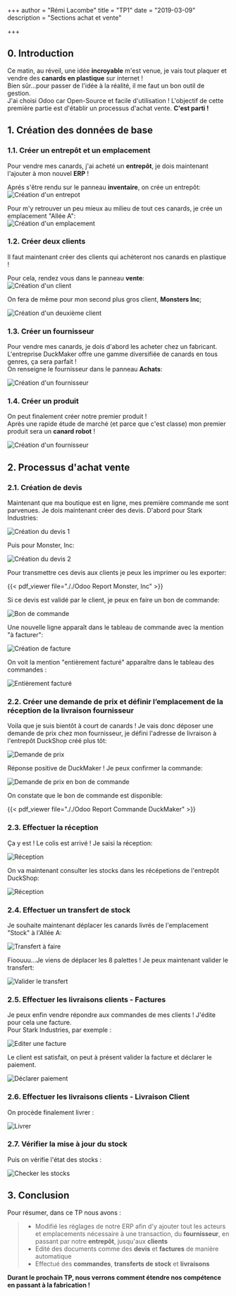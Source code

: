 +++
author = "Rémi Lacombe"
title = "TP1"
date = "2019-03-09"
description = "Sections achat et vente"

+++

## 0. Introduction

<!-- A modifier -->
Ce matin, au réveil, une idée **incroyable** m'est venue, je vais tout plaquer et vendre des **canards en plastique** sur internet !  
Bien sûr...pour passer de l'idée à la réalité, il me faut un bon outil de gestion.  
J'ai choisi Odoo car Open-Source et facile d'utilisation !
L'objectif de cette première partie est d'établir un processus d'achat vente.
**C'est parti !**

## 1. Création des données de base

### 1.1. Créer un entrepôt et un emplacement

Pour vendre mes canards, j'ai acheté un **entrepôt**, je dois maintenant l'ajouter à mon nouvel **ERP** !

Aprés s'être rendu sur le panneau **inventaire**, on crée un entrepôt:  
![Création d'un entrepot](././Entrepot.gif)

Pour m'y retrouver un peu mieux au milieu de tout ces canards, je crée un emplacement "Allée A":  
![Création d'un emplacement](././Emplacement.gif)

### 1.2. Créer deux clients

Il faut maintenant créer des clients qui achèteront nos canards en plastique !

Pour cela, rendez vous dans le panneau **vente**:  
![Création d'un client](././Client.gif)

On fera de même pour mon second plus gros client, **Monsters Inc**;

![Création d'un deuxième client](././MonstersInc.png)

### 1.3. Créer un fournisseur

Pour vendre mes canards, je dois d'abord les acheter chez un fabricant.  
L'entreprise DuckMaker offre une gamme diversifiée de canards en tous genres, ça sera parfait !  
On renseigne le fournisseur dans le panneau **Achats**:

![Création d'un fournisseur](././Fournisseur.gif)

### 1.4. Créer un produit

On peut finalement créer notre premier produit !  
Après une rapide étude de marché (et parce que c'est classe) mon premier produit sera un **canard robot** !

![Création d'un fournisseur](././Produit.gif)

## 2. Processus d'achat vente

### 2.1. Création de devis

Maintenant que ma boutique est en ligne, mes première commande me sont parvenues.
Je dois maintenant créer des devis. D'abord pour Stark Industries:

![Création du devis 1](././Devis1.gif)

Puis pour Monster, Inc:

![Création du devis 2](././Devis2.gif)

Pour transmettre ces devis aux clients je peux les imprimer ou les exporter:

{{< pdf_viewer file="././Odoo Report Monster, Inc" >}}

Si ce devis est validé par le client, je peux en faire un bon de commande:

![Bon de commande](././DevisToBonDeCommande.gif)

Une nouvelle ligne apparaît dans le tableau de commande avec la mention "à facturer":  

![Création de facture](././Facturation.gif)

On voit la mention "entièrement facturé" apparaître dans le tableau des commandes :

![Entièrement facturé](././EntièrementFacturé.gif)

### 2.2. Créer une demande de prix et définir l’emplacement de la réception de la livraison fournisseur

Voila que je suis bientôt à court de canards ! Je vais donc déposer une demande de prix chez mon fournisseur, je défini l'adresse de livraison à l'entrepôt DuckShop créé plus tôt:  

![Demande de prix](././DemandeDePrix.gif)

Réponse positive de DuckMaker ! Je peux confirmer la commande:

![Demande de prix en bon de commande](././DemandeDePrixToBonDeCommande.gif)

On constate que le bon de commande est disponible:

{{< pdf_viewer file="././Odoo Report Commande DuckMaker" >}}

### 2.3. Effectuer la réception

Ça y est ! Le colis est arrivé ! Je saisi la réception:

![Réception](././Reception.gif)

On va maintenant consulter les stocks dans les récépetions de l'entrepôt DuckShop:

![Réception](././Stock.gif)

### 2.4. Effectuer un transfert de stock

Je souhaite maintenant déplacer les canards livrés de l'emplacement "Stock" à l'Allée A:

![Transfert à faire](././TransfertAFaire.gif)

Fioouuu...Je viens de déplacer les 8 palettes ! Je peux maintenant valider le transfert:

![Valider le transfert](././TransfertValider.gif)

### 2.5. Effectuer les livraisons clients - Factures

Je peux enfin vendre répondre aux commandes de mes clients ! J'édite pour cela une facture.  
Pour Stark Industries, par exemple :

![Editer une facture](././FactureStark.gif)

Le client est satisfait, on peut à présent valider la facture et déclarer le paiement.

![Déclarer paiement](././FactureStarkPaiement.gif)

### 2.6. Effectuer les livraisons clients - Livraison Client

On procède finalement livrer :

![Livrer](././Livraison.gif)

### 2.7. Vérifier la mise à jour du stock

Puis on vérifie l'état des stocks :

![Checker les stocks](././LivraisonCheckStock.gif)

## 3. Conclusion

Pour résumer, dans ce TP nous avons :

>- Modifié les réglages de notre ERP afin d'y ajouter tout les acteurs et emplacements nécessaire à une transaction, du **fournisseur**, en passant par notre **entrepôt**, jusqu'aux **clients**
>- Edité des documents comme des **devis** et **factures** de manière automatique
>- Effectué des **commandes**, **transferts de stock** et **livraisons**

**Durant le prochain TP, nous verrons comment étendre nos compétence en passant à la fabrication !**

